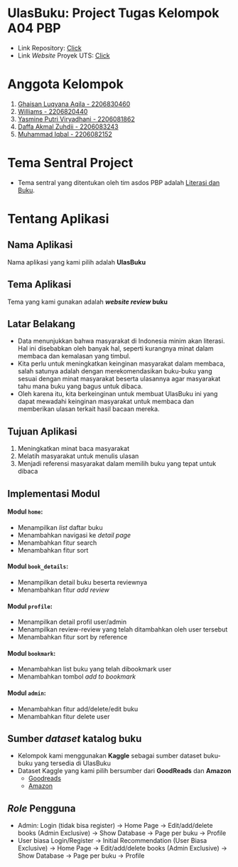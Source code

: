 # UlasBuku: Project Tugas Kelompok A04 PBP
- Link Repository: [Click](https://github.com/yps-a04/proyekTengahSemester.git)
- Link *Website* Proyek UTS: [Click](http://ulasbuku-a04-tk.pbp.cs.ui.ac.id/)

# Anggota Kelompok
1. [Ghaisan Luqyana Aqila - 2206830460](https://github.com/Ghaisan007)
2. [Williams - 2206820440](https://github.com/NtapSlur)
3. [Yasmine Putri Viryadhani - 2206081862](https://github.com/sdikyarts)
4. [Daffa Akmal Zuhdii - 2206083243](https://github.com/Daffa2101)
5. [Muhammad Iqbal - 2206082152](https://github.com/Liqba)


# Tema Sentral Project
- Tema sentral yang ditentukan oleh tim asdos PBP adalah [Literasi dan Buku](https://pbp-fasilkom-ui.github.io/ganjil-2024/assignments/group/midterm#aturan-umum-tugas-kelompok).

# Tentang Aplikasi
## Nama Aplikasi
Nama aplikasi yang kami pilih adalah **UlasBuku**

## Tema Aplikasi
Tema yang kami gunakan adalah **<i>website review</i> buku**

## Latar Belakang
- Data menunjukkan bahwa masyarakat di Indonesia minim akan literasi. Hal ini disebabkan oleh banyak hal, seperti kurangnya minat dalam membaca dan kemalasan yang timbul.
- Kita perlu untuk meningkatkan keinginan masyarakat dalam membaca, salah satunya adalah dengan merekomendasikan buku-buku yang sesuai dengan minat masyarakat beserta ulasannya agar masyarakat tahu mana buku yang bagus untuk dibaca.
- Oleh karena itu, kita berkeinginan untuk membuat UlasBuku ini yang dapat mewadahi keinginan masyarakat untuk membaca dan memberikan ulasan terkait hasil bacaan mereka.

## Tujuan Aplikasi
1. Meningkatkan minat baca masyarakat
2. Melatih masyarakat untuk menulis ulasan
3. Menjadi referensi masyarakat dalam memilih buku yang tepat untuk dibaca

## Implementasi Modul
#### Modul <code>home</code>:
- Menampilkan *list* daftar buku
- Menambahkan navigasi ke *detail page*
- Menambahkan fitur search
- Menambahkan fitur sort

#### Modul <code>book_details</code>:
- Menampilkan detail buku beserta reviewnya
- Menambahkan fitur *add review*

#### Modul <code>profile</code>:
- Menampilkan detail profil user/admin
- Menampilkan review-review yang telah ditambahkan oleh user tersebut
- Menambahkan fitur sort by reference

#### Modul <code>bookmark</code>:
- Menambahkan list buku yang telah dibookmark user
- Menambahkan tombol *add to bookmark*

#### Modul <code>admin</code>:
- Menambahkan fitur add/delete/edit buku
- Menambahkan fitur delete user

## Sumber <i>dataset</i> katalog buku
- Kelompok kami menggunakan **Kaggle** sebagai sumber dataset buku-buku yang tersedia di UlasBuku
- Dataset Kaggle yang kami pilih bersumber dari **GoodReads** dan **Amazon**
    - [Goodreads](https://www.kaggle.com/datasets/jealousleopard/goodreadsbooks)
    - [Amazon](https://www.kaggle.com/datasets/saurabhbagchi/books-dataset)

## <i>Role</i> Pengguna
- Admin:
    Login (tidak bisa register) -> Home Page -> Edit/add/delete books (Admin Exclusive) -> Show Database -> Page per buku -> Profile
- User biasa
    Login/Register -> Initial Recommendation (User Biasa Exclusive) -> Home Page -> Edit/add/delete books (Admin Exclusive) -> Show Database -> Page per buku -> Profile


